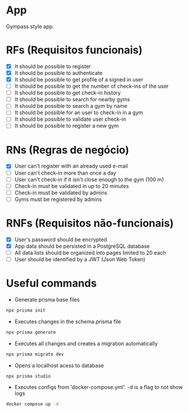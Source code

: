 # App

Gympass style app.

# RFs (Requisitos funcionais)

- [x] It should be possible to register
- [x] It should be possible to authenticate
- [x] It should be possible to get profile of a signed in user
- [ ] It should be possible to get the number of check-ins of the user
- [ ] It should be possible to get check-in history
- [ ] It should be possible to search for nearby gyms
- [ ] It should be possible to search a gym by name
- [ ] It should be possible for an user to check-in in a gym
- [ ] It should be possible to validate user check-in
- [ ] It should be possible to register a new gym
 
# RNs (Regras de negócio)

- [x] User can't register with an already used e-mail
- [ ] User can't check-in more than once a day
- [ ] User can't check-in if it isn't close enough to the gym (100 m)
- [ ] Check-in must be validated in up to 20 minutes
- [ ] Check-in must be validated by admins
- [ ] Gyms must be registered by admins

# RNFs (Requisitos não-funcionais)

- [x] User's password should be encrypted
- [x] App data should be persisted in a PostgreSQL database
- [ ] All data lists should be organized into pages limited to 20 each
- [ ] User should be identified by a JWT (Json Web Token)

# Useful commands

- Generate prisma base files

```sh
npx prisma init
```

- Executes changes in the schema.prisma file

```sh
npx prisma generate
```

- Executes all changes and creates a migration automatically

```sh
npx prisma migrate dev
```

- Opens a localhost acess to database

```sh
npx prisma studio
```

- Executes configs from 'docker-compose.yml'. -d is a flag to not show logs

```sh
docker compose up -d 
```